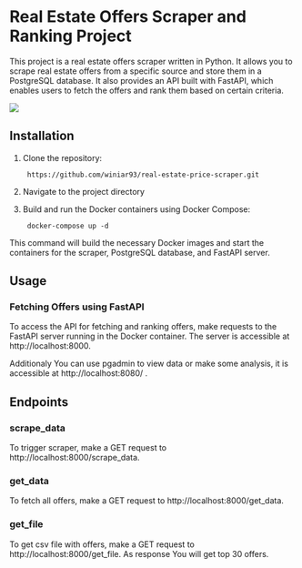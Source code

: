 # Real Estate Offers Scraper and Ranking Project

This project is a real estate offers scraper written in Python. It allows you to scrape real estate offers from a specific source and store them in a PostgreSQL database. It also provides an API built with FastAPI, which enables users to fetch the offers and rank them based on certain criteria.

[![](https://mermaid.ink/img/pako:eNplj8sKg0AMRX9lyFp_wEWhagvdFezOkRI1jlJHJY5IUf-946NQaFbh3JMLmSBrcwIPirodsxLZiEcoG2HnHI-UdqgoEa57EtFOo7jPGDvixEI_ztFgir119jhc3dlwpRSxONT5e-xvTcF0vt-WnQQbCY_S51qX_CaXWJH5w9eNFlVNloIDmlhjlds3ptWSYErSJMGza478kiCbxXo4mDZ6Nxl4hgdyYOhsM4UVKkYNXoF1T8sHu79Whw?type=png)](https://mermaid.live/edit#pako:eNplj8sKg0AMRX9lyFp_wEWhagvdFezOkRI1jlJHJY5IUf-946NQaFbh3JMLmSBrcwIPirodsxLZiEcoG2HnHI-UdqgoEa57EtFOo7jPGDvixEI_ztFgir119jhc3dlwpRSxONT5e-xvTcF0vt-WnQQbCY_S51qX_CaXWJH5w9eNFlVNloIDmlhjlds3ptWSYErSJMGza478kiCbxXo4mDZ6Nxl4hgdyYOhsM4UVKkYNXoF1T8sHu79Whw)



## Installation

1. Clone the repository:

   ```shell
    https://github.com/winiar93/real-estate-price-scraper.git

2. Navigate to the project directory
3. Build and run the Docker containers using Docker Compose:
   ```shell
    docker-compose up -d

This command will build the necessary Docker images and start the containers for the scraper, PostgreSQL database, and FastAPI server.

## Usage

### Fetching Offers using FastAPI
To access the API for fetching and ranking offers, make requests to the FastAPI server running in the Docker container. The server is accessible at http://localhost:8000.

Additionaly You can use pgadmin to view data or make some analysis, it is accessible at http://localhost:8080/ .


## Endpoints

### scrape_data
To trigger scraper, make a GET request to http://localhost:8000/scrape_data.

### get_data
To fetch all offers, make a GET request to http://localhost:8000/get_data.

### get_file
To get csv file with offers, make a GET request to http://localhost:8000/get_file. As response You will get top 30 offers.

